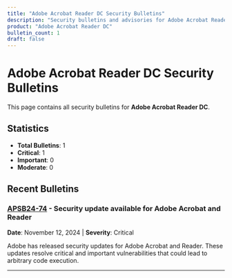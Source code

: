 ```yaml
---
title: "Adobe Acrobat Reader DC Security Bulletins"
description: "Security bulletins and advisories for Adobe Acrobat Reader DC"
product: "Adobe Acrobat Reader DC"
bulletin_count: 1
draft: false
---
```


# Adobe Acrobat Reader DC Security Bulletins

This page contains all security bulletins for **Adobe Acrobat Reader DC**.

## Statistics

- **Total Bulletins**: 1
- **Critical**: 1
- **Important**: 0
- **Moderate**: 0

## Recent Bulletins

### [APSB24-74](https://helpx.adobe.com/security/products/acrobat/apsb24-74.html) - Security update available for Adobe Acrobat and Reader

**Date**: November 12, 2024 | **Severity**: Critical

Adobe has released security updates for Adobe Acrobat and Reader. These updates resolve critical and important vulnerabilities that could lead to arbitrary code execution.

---


